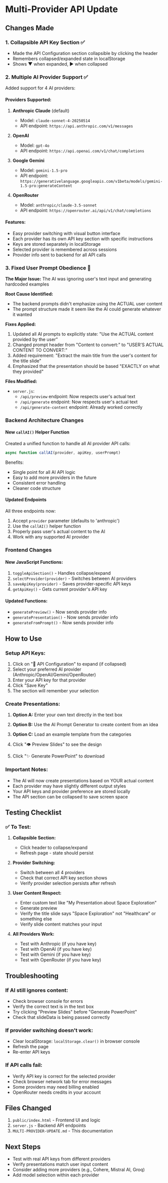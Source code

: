# Multi-Provider API Update

## Changes Made

### 1. Collapsible API Key Section ✅
- Made the API Configuration section collapsible by clicking the header
- Remembers collapsed/expanded state in localStorage
- Shows ▼ when expanded, ▶ when collapsed

### 2. Multiple AI Provider Support ✅
Added support for 4 AI providers:

#### Providers Supported:
1. **Anthropic Claude** (default)
   - Model: `claude-sonnet-4-20250514`
   - API endpoint: `https://api.anthropic.com/v1/messages`
   
2. **OpenAI**
   - Model: `gpt-4o`
   - API endpoint: `https://api.openai.com/v1/chat/completions`
   
3. **Google Gemini**
   - Model: `gemini-1.5-pro`
   - API endpoint: `https://generativelanguage.googleapis.com/v1beta/models/gemini-1.5-pro:generateContent`
   
4. **OpenRouter**
   - Model: `anthropic/claude-3.5-sonnet`
   - API endpoint: `https://openrouter.ai/api/v1/chat/completions`

#### Features:
- Easy provider switching with visual button interface
- Each provider has its own API key section with specific instructions
- Keys are stored separately in localStorage
- Selected provider is remembered across sessions
- Provider info sent to backend for all API calls

### 3. Fixed User Prompt Obedience 🎯

**The Major Issue:** The AI was ignoring user's text input and generating hardcoded examples

**Root Cause Identified:**
- The backend prompts didn't emphasize using the ACTUAL user content
- The prompt structure made it seem like the AI could generate whatever it wanted

**Fixes Applied:**
1. Updated all AI prompts to explicitly state: "Use the ACTUAL content provided by the user"
2. Changed prompt header from "Content to convert:" to "USER'S ACTUAL CONTENT TO CONVERT:"
3. Added requirement: "Extract the main title from the user's content for the title slide"
4. Emphasized that the presentation should be based "EXACTLY on what they provided"

**Files Modified:**
- `server.js`:
  - `/api/preview` endpoint: Now respects user's actual text
  - `/api/generate` endpoint: Now respects user's actual text
  - `/api/generate-content` endpoint: Already worked correctly

### Backend Architecture Changes

#### New `callAI()` Helper Function
Created a unified function to handle all AI provider API calls:
```javascript
async function callAI(provider, apiKey, userPrompt)
```

Benefits:
- Single point for all AI API logic
- Easy to add more providers in the future
- Consistent error handling
- Cleaner code structure

#### Updated Endpoints
All three endpoints now:
1. Accept `provider` parameter (defaults to 'anthropic')
2. Use the `callAI()` helper function
3. Properly pass user's actual content to the AI
4. Work with any supported AI provider

### Frontend Changes

#### New JavaScript Functions:
1. `toggleApiSection()` - Handles collapse/expand
2. `selectProvider(provider)` - Switches between AI providers
3. `saveApiKey(provider)` - Saves provider-specific API keys
4. `getApiKey()` - Gets current provider's API key

#### Updated Functions:
- `generatePreview()` - Now sends provider info
- `generatePresentation()` - Now sends provider info
- `generateFromPrompt()` - Now sends provider info

## How to Use

### Setup API Keys:
1. Click on "🔑 API Configuration" to expand (if collapsed)
2. Select your preferred AI provider (Anthropic/OpenAI/Gemini/OpenRouter)
3. Enter your API key for that provider
4. Click "Save Key"
5. The section will remember your selection

### Create Presentations:
1. **Option A:** Enter your own text directly in the text box
2. **Option B:** Use the AI Prompt Generator to create content from an idea
3. **Option C:** Load an example template from the categories

4. Click "👁️ Preview Slides" to see the design
5. Click "✨ Generate PowerPoint" to download

### Important Notes:
- The AI will now create presentations based on YOUR actual content
- Each provider may have slightly different output styles
- Your API keys and provider preference are stored locally
- The API section can be collapsed to save screen space

## Testing Checklist

### ✅ To Test:
1. **Collapsible Section:**
   - Click header to collapse/expand
   - Refresh page - state should persist
   
2. **Provider Switching:**
   - Switch between all 4 providers
   - Check that correct API key section shows
   - Verify provider selection persists after refresh

3. **User Content Respect:**
   - Enter custom text like "My Presentation about Space Exploration"
   - Generate preview
   - Verify the title slide says "Space Exploration" not "Healthcare" or something else
   - Verify slide content matches your input

4. **All Providers Work:**
   - Test with Anthropic (if you have key)
   - Test with OpenAI (if you have key)
   - Test with Gemini (if you have key)
   - Test with OpenRouter (if you have key)

## Troubleshooting

### If AI still ignores content:
- Check browser console for errors
- Verify the correct text is in the text box
- Try clicking "Preview Slides" before "Generate PowerPoint"
- Check that slideData is being passed correctly

### If provider switching doesn't work:
- Clear localStorage: `localStorage.clear()` in browser console
- Refresh the page
- Re-enter API keys

### If API calls fail:
- Verify API key is correct for the selected provider
- Check browser network tab for error messages
- Some providers may need billing enabled
- OpenRouter needs credits in your account

## Files Changed
1. `public/index.html` - Frontend UI and logic
2. `server.js` - Backend API endpoints
3. `MULTI-PROVIDER-UPDATE.md` - This documentation

## Next Steps
- Test with real API keys from different providers
- Verify presentations match user input content
- Consider adding more providers (e.g., Cohere, Mistral AI, Groq)
- Add model selection within each provider

